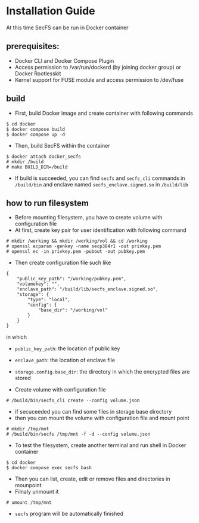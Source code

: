 # Installation Guide
At this time SecFS can be run in Docker container

## prerequisites:
- Docker CLI and Docker Compose Plugin
- Access permission to /var/run/dockerd (by joining docker group) or Docker Rootlesskit
- Kernel support for FUSE module and access permission to /dev/fuse

## build
- First, build Docker image and create container with following commands
```
$ cd docker
$ docker compose build
$ docker compose up -d
```

- Then, build SecFS within the container
```
$ docker attach docker_secfs
# mkdir /build
# make BUILD_DIR=/build
```

- If build is succeeded, you can find `secfs` and `secfs_cli` commands in `/build/bin` and enclave named `secfs_enclave.signed.so` in `/build/lib`

## how to run filesystem
- Before mounting filesystem, you have to create volume with configuration file
- At first, create key pair for user identification with following command
```
# mkdir /working && mkdir /working/vol && cd /working 
# openssl ecparam -genkey -name secp384r1 -out privkey.pem
# openssl ec -in privkey.pem -pubout -out pubkey.pem
```

- Then create configuration file such like
```
{
    "public_key_path": "/working/pubkey.pem",
    "volumekey": "",
    "enclave_path": "/build/lib/secfs_enclave.signed.so",
    "storage": {
        "type": "local",
        "config": {
            "base_dir": "/working/vol"
        }
    }
}
```
in which
- `public_key_path`: the location of public key
- `enclave_path`: the location of enclave file
- `storage.config.base_dir`: the directory in which the encrypted files are stored

- Create volume with configuration file
```
# /build/bin/secfs_cli create --config volume.json
```
- if secuceeded you can find some files in storage base directory
- then you can mount the volume with configuration file and mount point
```
# mkdir /tmp/mnt
# /build/bin/secfs /tmp/mnt -f -d --config volume.json
```

- To test the filesystem, create another terminal and run shell in Docker container
```
$ cd docker
$ docker compose exec secfs bash
```
- Then you can list, create, edit or remove files and directories in mounpoint
- Filnaly unmount it
```
# umount /tmp/mnt
```
- `secfs` program will be automatically finished
